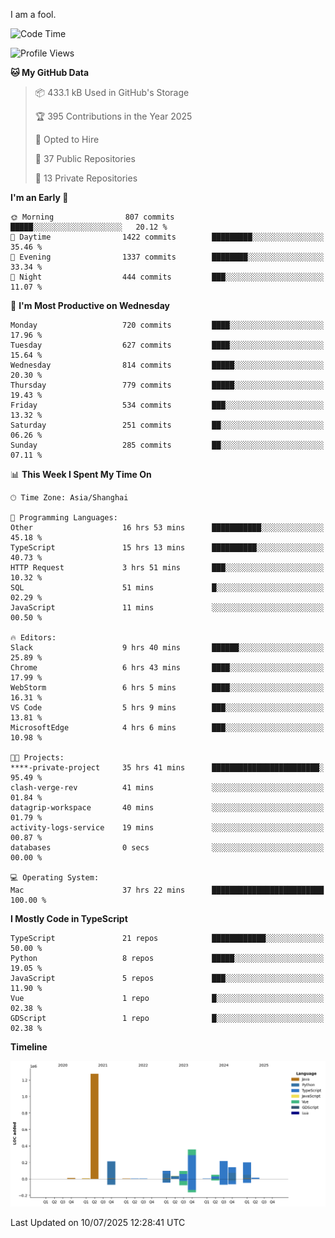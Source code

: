 I am a fool.

<!--START_SECTION:waka-->
![Code Time](http://img.shields.io/badge/Code%20Time-3%2C294%20hrs%2027%20mins-blue)

![Profile Views](http://img.shields.io/badge/Profile%20Views-2-blue)

**🐱 My GitHub Data** 

> 📦 433.1 kB Used in GitHub's Storage 
 > 
> 🏆 395 Contributions in the Year 2025
 > 
> 💼 Opted to Hire
 > 
> 📜 37 Public Repositories 
 > 
> 🔑 13 Private Repositories 
 > 
**I'm an Early 🐤** 

```text
🌞 Morning                807 commits         █████░░░░░░░░░░░░░░░░░░░░   20.12 % 
🌆 Daytime                1422 commits        █████████░░░░░░░░░░░░░░░░   35.46 % 
🌃 Evening                1337 commits        ████████░░░░░░░░░░░░░░░░░   33.34 % 
🌙 Night                  444 commits         ███░░░░░░░░░░░░░░░░░░░░░░   11.07 % 
```
📅 **I'm Most Productive on Wednesday** 

```text
Monday                   720 commits         ████░░░░░░░░░░░░░░░░░░░░░   17.96 % 
Tuesday                  627 commits         ████░░░░░░░░░░░░░░░░░░░░░   15.64 % 
Wednesday                814 commits         █████░░░░░░░░░░░░░░░░░░░░   20.30 % 
Thursday                 779 commits         █████░░░░░░░░░░░░░░░░░░░░   19.43 % 
Friday                   534 commits         ███░░░░░░░░░░░░░░░░░░░░░░   13.32 % 
Saturday                 251 commits         ██░░░░░░░░░░░░░░░░░░░░░░░   06.26 % 
Sunday                   285 commits         ██░░░░░░░░░░░░░░░░░░░░░░░   07.11 % 
```


📊 **This Week I Spent My Time On** 

```text
🕑︎ Time Zone: Asia/Shanghai

💬 Programming Languages: 
Other                    16 hrs 53 mins      ███████████░░░░░░░░░░░░░░   45.18 % 
TypeScript               15 hrs 13 mins      ██████████░░░░░░░░░░░░░░░   40.73 % 
HTTP Request             3 hrs 51 mins       ███░░░░░░░░░░░░░░░░░░░░░░   10.32 % 
SQL                      51 mins             █░░░░░░░░░░░░░░░░░░░░░░░░   02.29 % 
JavaScript               11 mins             ░░░░░░░░░░░░░░░░░░░░░░░░░   00.50 % 

🔥 Editors: 
Slack                    9 hrs 40 mins       ██████░░░░░░░░░░░░░░░░░░░   25.89 % 
Chrome                   6 hrs 43 mins       ████░░░░░░░░░░░░░░░░░░░░░   17.99 % 
WebStorm                 6 hrs 5 mins        ████░░░░░░░░░░░░░░░░░░░░░   16.31 % 
VS Code                  5 hrs 9 mins        ███░░░░░░░░░░░░░░░░░░░░░░   13.81 % 
MicrosoftEdge            4 hrs 6 mins        ███░░░░░░░░░░░░░░░░░░░░░░   10.98 % 

🐱‍💻 Projects: 
****-private-project     35 hrs 41 mins      ████████████████████████░   95.49 % 
clash-verge-rev          41 mins             ░░░░░░░░░░░░░░░░░░░░░░░░░   01.84 % 
datagrip-workspace       40 mins             ░░░░░░░░░░░░░░░░░░░░░░░░░   01.79 % 
activity-logs-service    19 mins             ░░░░░░░░░░░░░░░░░░░░░░░░░   00.87 % 
databases                0 secs              ░░░░░░░░░░░░░░░░░░░░░░░░░   00.00 % 

💻 Operating System: 
Mac                      37 hrs 22 mins      █████████████████████████   100.00 % 
```

**I Mostly Code in TypeScript** 

```text
TypeScript               21 repos            ████████████░░░░░░░░░░░░░   50.00 % 
Python                   8 repos             █████░░░░░░░░░░░░░░░░░░░░   19.05 % 
JavaScript               5 repos             ███░░░░░░░░░░░░░░░░░░░░░░   11.90 % 
Vue                      1 repo              █░░░░░░░░░░░░░░░░░░░░░░░░   02.38 % 
GDScript                 1 repo              █░░░░░░░░░░░░░░░░░░░░░░░░   02.38 % 
```



**Timeline**

![Lines of Code chart](https://raw.githubusercontent.com/VeejaLiu/VeejaLiu/master/assets/bar_graph.png)


 Last Updated on 10/07/2025 12:28:41 UTC
<!--END_SECTION:waka-->
